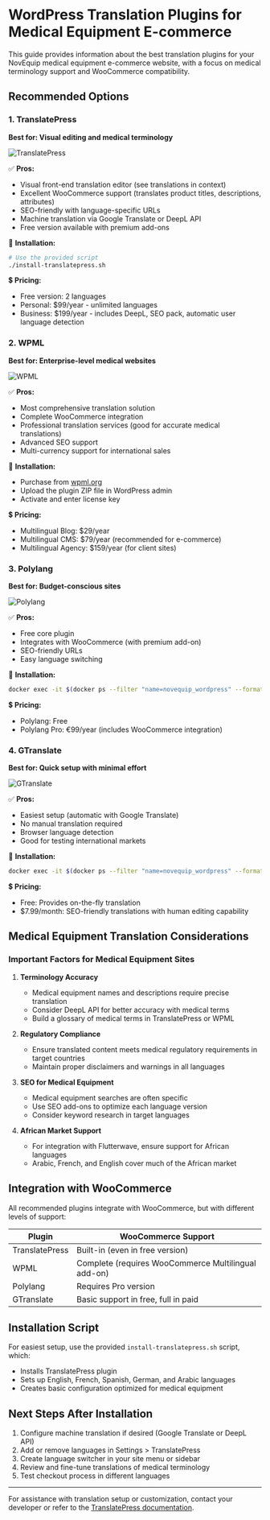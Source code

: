 # WordPress Translation Plugins for Medical Equipment E-commerce

This guide provides information about the best translation plugins for your NovEquip medical equipment e-commerce website, with a focus on medical terminology support and WooCommerce compatibility.

## Recommended Options

### 1. TranslatePress
**Best for: Visual editing and medical terminology**

![TranslatePress](https://ps.w.org/translatepress-multilingual/assets/banner-772x250.png)

✅ **Pros:**
- Visual front-end translation editor (see translations in context)
- Excellent WooCommerce support (translates product titles, descriptions, attributes)
- SEO-friendly with language-specific URLs
- Machine translation via Google Translate or DeepL API
- Free version available with premium add-ons

🔄 **Installation:**
```bash
# Use the provided script
./install-translatepress.sh
```

💲 **Pricing:**
- Free version: 2 languages
- Personal: $99/year - unlimited languages
- Business: $199/year - includes DeepL, SEO pack, automatic user language detection

### 2. WPML
**Best for: Enterprise-level medical websites**

![WPML](https://wpml.org/wp-content/uploads/2022/10/wpml-logo.png)

✅ **Pros:**
- Most comprehensive translation solution
- Complete WooCommerce integration
- Professional translation services (good for accurate medical translations)
- Advanced SEO support
- Multi-currency support for international sales

🔄 **Installation:**
- Purchase from [wpml.org](https://wpml.org/)
- Upload the plugin ZIP file in WordPress admin
- Activate and enter license key

💲 **Pricing:**
- Multilingual Blog: $29/year
- Multilingual CMS: $79/year (recommended for e-commerce)
- Multilingual Agency: $159/year (for client sites)

### 3. Polylang
**Best for: Budget-conscious sites**

![Polylang](https://ps.w.org/polylang/assets/banner-772x250.png)

✅ **Pros:**
- Free core plugin
- Integrates with WooCommerce (with premium add-on)
- SEO-friendly URLs
- Easy language switching

🔄 **Installation:**
```bash
docker exec -it $(docker ps --filter "name=novequip_wordpress" --format "{{.ID}}") wp plugin install polylang --activate
```

💲 **Pricing:**
- Polylang: Free
- Polylang Pro: €99/year (includes WooCommerce integration)

### 4. GTranslate
**Best for: Quick setup with minimal effort**

![GTranslate](https://ps.w.org/gtranslate/assets/banner-772x250.jpg)

✅ **Pros:**
- Easiest setup (automatic with Google Translate)
- No manual translation required
- Browser language detection
- Good for testing international markets

🔄 **Installation:**
```bash
docker exec -it $(docker ps --filter "name=novequip_wordpress" --format "{{.ID}}") wp plugin install gtranslate --activate
```

💲 **Pricing:**
- Free: Provides on-the-fly translation
- $7.99/month: SEO-friendly translations with human editing capability

## Medical Equipment Translation Considerations

### Important Factors for Medical Equipment Sites

1. **Terminology Accuracy**
   - Medical equipment names and descriptions require precise translation
   - Consider DeepL API for better accuracy with medical terms
   - Build a glossary of medical terms in TranslatePress or WPML

2. **Regulatory Compliance**
   - Ensure translated content meets medical regulatory requirements in target countries
   - Maintain proper disclaimers and warnings in all languages

3. **SEO for Medical Equipment**
   - Medical equipment searches are often specific
   - Use SEO add-ons to optimize each language version
   - Consider keyword research in target languages

4. **African Market Support**
   - For integration with Flutterwave, ensure support for African languages
   - Arabic, French, and English cover much of the African market

## Integration with WooCommerce

All recommended plugins integrate with WooCommerce, but with different levels of support:

| Plugin | WooCommerce Support |
|--------|---------------------|
| TranslatePress | Built-in (even in free version) |
| WPML | Complete (requires WooCommerce Multilingual add-on) |
| Polylang | Requires Pro version |
| GTranslate | Basic support in free, full in paid |

## Installation Script

For easiest setup, use the provided `install-translatepress.sh` script, which:
- Installs TranslatePress plugin
- Sets up English, French, Spanish, German, and Arabic languages
- Creates basic configuration optimized for medical equipment

## Next Steps After Installation

1. Configure machine translation if desired (Google Translate or DeepL API)
2. Add or remove languages in Settings > TranslatePress
3. Create language switcher in your site menu or sidebar
4. Review and fine-tune translations of medical terminology
5. Test checkout process in different languages

---

For assistance with translation setup or customization, contact your developer or refer to the [TranslatePress documentation](https://translatepress.com/docs/).
